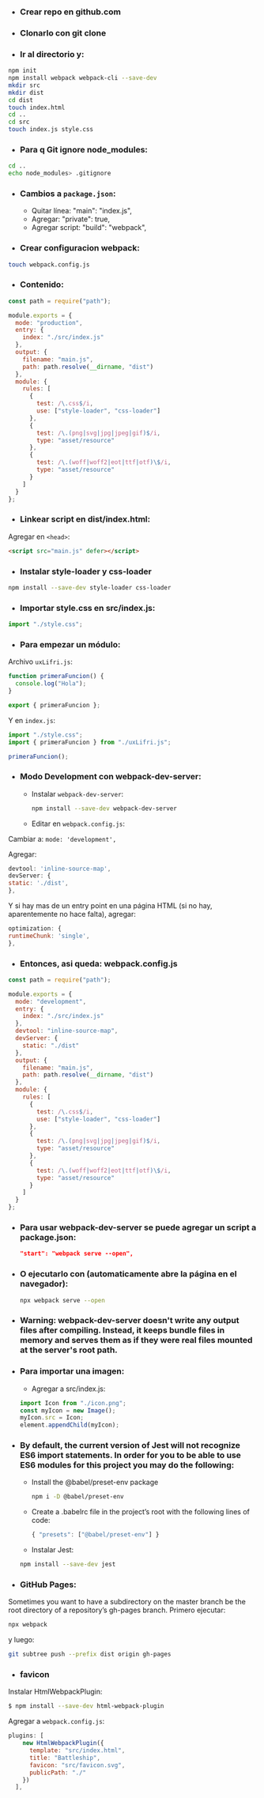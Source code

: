 - ### Crear repo en github.com

- ### Clonarlo con git clone

- ### Ir al directorio y:

```bash
npm init
npm install webpack webpack-cli --save-dev
mkdir src
mkdir dist
cd dist
touch index.html
cd ..
cd src
touch index.js style.css
```

- ### Para q Git ignore node_modules:

```bash
cd ..
echo node_modules> .gitignore
```

- ### Cambios a `package.json`:

  - Quitar línea: "main": "index.js",
  - Agregar: "private": true,
  - Agregar script: "build": "webpack",

- ### Crear configuracion webpack:

```bash
touch webpack.config.js
```

- ### Contenido:

```javascript
const path = require("path");

module.exports = {
  mode: "production",
  entry: {
    index: "./src/index.js"
  },
  output: {
    filename: "main.js",
    path: path.resolve(__dirname, "dist")
  },
  module: {
    rules: [
      {
        test: /\.css$/i,
        use: ["style-loader", "css-loader"]
      },
      {
        test: /\.(png|svg|jpg|jpeg|gif)$/i,
        type: "asset/resource"
      },
      {
        test: /\.(woff|woff2|eot|ttf|otf)\$/i,
        type: "asset/resource"
      }
    ]
  }
};
```

- ### Linkear script en dist/index.html:

Agregar en `<head>`:

```html
<script src="main.js" defer></script>
```

- ### Instalar style-loader y css-loader

```bash
npm install --save-dev style-loader css-loader
```

- ### Importar style.css en src/index.js:

```javascript
import "./style.css";
```

- ### Para empezar un módulo:

Archivo `uxLifri.js`:

```javascript
function primeraFuncion() {
  console.log("Hola");
}

export { primeraFuncion };
```

Y en `index.js`:

```javascript
import "./style.css";
import { primeraFuncion } from "./uxLifri.js";

primeraFuncion();
```

- ### Modo Development con webpack-dev-server:

  - Instalar `webpack-dev-server`:

    ```bash
    npm install --save-dev webpack-dev-server
    ```

  - Editar en `webpack.config.js`:

Cambiar a: `mode: 'development',`

Agregar:

```javascript
devtool: 'inline-source-map',
devServer: {
static: './dist',
},
```

Y si hay mas de un entry point en una página HTML (si no hay, aparentemente no hace falta), agregar:

```javascript
optimization: {
runtimeChunk: 'single',
},
```

- ### Entonces, asi queda: webpack.config.js

```javascript
const path = require("path");

module.exports = {
  mode: "development",
  entry: {
    index: "./src/index.js"
  },
  devtool: "inline-source-map",
  devServer: {
    static: "./dist"
  },
  output: {
    filename: "main.js",
    path: path.resolve(__dirname, "dist")
  },
  module: {
    rules: [
      {
        test: /\.css$/i,
        use: ["style-loader", "css-loader"]
      },
      {
        test: /\.(png|svg|jpg|jpeg|gif)$/i,
        type: "asset/resource"
      },
      {
        test: /\.(woff|woff2|eot|ttf|otf)\$/i,
        type: "asset/resource"
      }
    ]
  }
};
```

- ### Para usar webpack-dev-server se puede agregar un script a package.json:

  ```json
  "start": "webpack serve --open",
  ```

- ### O ejecutarlo con (automaticamente abre la página en el navegador):

  ```bash
  npx webpack serve --open
  ```

- ### Warning: webpack-dev-server doesn't write any output files after compiling. Instead, it keeps bundle files in memory and serves them as if they were real files mounted at the server's root path.

- ### Para importar una imagen:

  - Agregar a src/index.js:

  ```javascript
  import Icon from "./icon.png";
  const myIcon = new Image();
  myIcon.src = Icon;
  element.appendChild(myIcon);
  ```

- ### By default, the current version of Jest will not recognize ES6 import statements. In order for you to be able to use ES6 modules for this project you may do the following:

  - Install the @babel/preset-env package

    ```bash
    npm i -D @babel/preset-env
    ```

  - Create a .babelrc file in the project’s root with the following lines of code:

    ```javascript
    { "presets": ["@babel/preset-env"] }
    ```

  - Instalar Jest:

  ```bash
  npm install --save-dev jest
  ```

- ### GitHub Pages:

Sometimes you want to have a subdirectory on the master branch be the root directory of a repository’s gh-pages branch.
Primero ejecutar:

```bash
npx webpack
```

y luego:

```bash
git subtree push --prefix dist origin gh-pages
```

- ### favicon

Instalar HtmlWebpackPlugin:

```bash
$ npm install --save-dev html-webpack-plugin
```

Agregar a `webpack.config.js`:

```javascript
plugins: [
    new HtmlWebpackPlugin({
      template: "src/index.html",
      title: "Battleship",
      favicon: "src/favicon.svg",
      publicPath: "./"
    })
  ],
```

